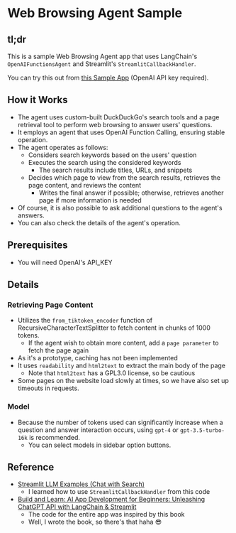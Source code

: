 # Web Browsing Agent Sample
## tl;dr
This is a sample Web Browsing Agent app that uses LangChain's `OpenAIFunctionsAgent` and Streamlit's `StreamlitCallbackHandler`.

You can try this out from [this Sample App](https://web-browsing-agent.streamlit.app/) (OpenAI API key required).

## How it Works
- The agent uses custom-built DuckDuckGo's search tools and a page retrieval tool to perform web browsing to answer users' questions.
- It employs an agent that uses OpenAI Function Calling, ensuring stable operation.
- The agent operates as follows:
  - Considers search keywords based on the users' question
  - Executes the search using the considered keywords
    - The search results include titles, URLs, and snippets
  - Decides which page to view from the search results, retrieves the page content, and reviews the content
    - Writes the final answer if possible; otherwise, retrieves another page if more information is needed
- Of course, it is also possible to ask additional questions to the agent's answers.
- You can also check the details of the agent's operation.

## Prerequisites
- You will need OpenAI's API_KEY

## Details
### Retrieving Page Content
- Utilizes the `from_tiktoken_encoder` function of RecursiveCharacterTextSplitter to fetch content in chunks of 1000 tokens.
  - If the agent wish to obtain more content, add a `page parameter` to fetch the page again
- As it's a prototype, caching has not been implemented
- It uses `readability` and `html2text` to extract the main body of the page
  - Note that `html2text` has a GPL3.0 license, so be cautious
- Some pages on the website load slowly at times, so we have also set up timeouts in requests.

### Model
- Because the number of tokens used can significantly increase when a question and answer interaction occurs, using `gpt-4` or `gpt-3.5-turbo-16k` is recommended.
  - You can select models in sidebar option buttons.

## Reference
- [Streamlit LLM Examples (Chat with Search)](https://github.com/streamlit/llm-examples/blob/main/pages/2_Chat_with_search.py)
  - I learned how to use `StreamlitCallbackHandler` from this code
- [Build and Learn: AI App Development for Beginners: Unleashing ChatGPT API with LangChain & Streamlit](https://www.amazon.com/dp/B0CDXRMDSL)
  - The code for the entire app was inspired by this book
  - Well, I wrote the book, so there's that haha 😎
